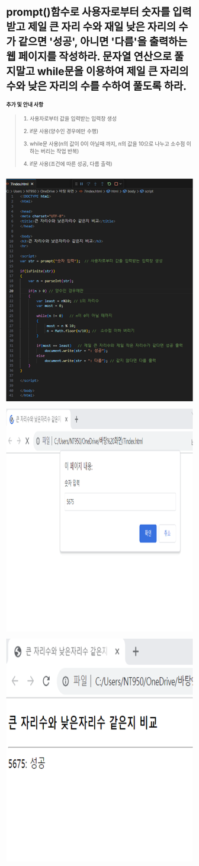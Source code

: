 # prompt()함수로 사용자로부터 숫자를 입력받고 제일 큰 자리 수와 재일 낮은 자리의 수가 같으면 '성공', 아니면 '다름'을 출력하는 웹 페이지를 작성하라. 문자열 연산으로 풀지말고 while문을 이용하여 제일 큰 자리의 수와 낮은 자리의 수를 수하여 풀도록 하라.

 #### 추가 및 안내 사항

>    1. 사용자로부터 값을 입력받는 입력창 생성
>    >
>    2. if문 사용(양수인 경우에만 수행)
>    >
>    3. while문 사용(n의 값이 0이 아닐때 까지, n의 값을 10으로 나누고 소수점 이하는 버리는 작업 반복)
>    >
>    4. if문 사용(조건에 따른 성공, 다름 출력)


<br><img src="1.png" width="1000" height="600" title="px(픽셀) 크기 설정" alt="1번 이미지"></img><br/>
<br><img src="2.png" width="1000" height="600" title="px(픽셀) 크기 설정" alt="1번 이미지"></img><br/>
<br><img src="3.png" width="1000" height="600" title="px(픽셀) 크기 설정" alt="1번 이미지"></img><br/>



